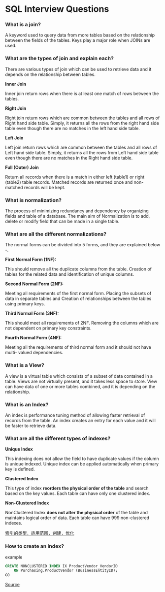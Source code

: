 # SQL Interview Questions

### What is a join?  
A keyword used to query data from more tables based on the relationship between
the fields of the tables. Keys play a major role when JOINs are used.

### What are the types of join and explain each?
There are various types of join which can be used to retrieve data and it
depends on the relationship between tables.

**Inner Join**

Inner join return rows when there is at least one match of rows between the tables.

**Right Join**

Right join return rows which are common between the tables and all rows of Right
hand side table. Simply, it returns all the rows from the right hand side table
even though there are no matches in the left hand side table.

**Left Join**

Left join return rows which are common between the tables and all rows of Left
hand side table. Simply, it returns all the rows from Left hand side table even
though there are no matches in the Right hand side table.

**Full (Outer) Join**

Return all records when there is a match in either
left (table1) or right (table2) table records.
Matched records are returned once and non-matched records will be kept.

### What is normalization?
The process of minimizing redundancy and dependency by organizing fields and
table of a database. The main aim of Normalization is to add, delete or modify
field that can be made in a single table.

### What are all the different normalizations?
The normal forms can be divided into 5 forms, and they are explained below -.

**First Normal Form (1NF):**

This should remove all the duplicate columns from the table. Creation of tables for the related data and identification of unique columns.

**Second Normal Form (2NF):**

Meeting all requirements of the first normal form. Placing the subsets of data in separate tables and Creation of relationships between the tables using primary keys.

**Third Normal Form (3NF):**

This should meet all requirements of 2NF. Removing the columns which are not dependent on primary key constraints.

**Fourth Normal Form (4NF):**

Meeting all the requirements of third normal form and it should not have multi- valued dependencies.

### What is a View?
A view is a virtual table which consists of a subset of data contained in a table.
Views are not virtually present, and it takes less space to store.
View can have data of one or more tables combined, and it is depending on the relationship.

### What is an Index?
An index is performance tuning method of allowing faster retrieval of
records from the table. An index creates an entry for each value
and it will be faster to retrieve data.

### What are all the different types of indexes?
**Unique Index**

This indexing does not allow the field to have duplicate values if
the column is unique indexed. Unique index can be applied automatically
when primary key is defined.

**Clustered Index**

This type of index **reorders the physical order of the table** and search based
on the key values. Each table can have only one clustered index.

**Non-Clustered Index**

NonClustered Index **does not alter the physical order** of the table
and maintains logical order of data. Each table can have 999 non-clustered indexes.

[索引的类型，适用范围，创建，优化](https://www.cnblogs.com/AK2012/archive/2013/01/04/2844283.html)

### How to create an index?
example
```sql
CREATE NONCLUSTERED INDEX IX_ProductVendor_VendorID   
    ON Purchasing.ProductVendor (BusinessEntityID);   
GO  
```
[Source](https://docs.microsoft.com/en-us/sql/relational-databases/indexes/create-nonclustered-indexes?view=sql-server-2017)
